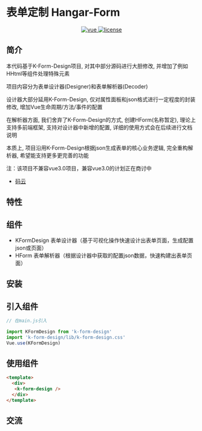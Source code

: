 # 表单定制 Hangar-Form

<p align="center">
  <a href="https://github.com/vuejs/vue">
    <img src="https://img.shields.io/badge/vue-2.6.10-brightgreen.svg" alt="vue">
  </a>
  <a href="https://github.com/Kchengz/k-form-design/blob/master/LICENSE">
    <img src="https://img.shields.io/github/license/mashape/apistatus.svg" alt="license">
  </a>
</p>

## 简介

本代码基于K-Form-Design项目, 对其中部分源码进行大胆修改, 并增加了例如HHtml等组件处理特殊元素

项目内容分为表单设计器(Designer)和表单解析器(Decoder)

设计器大部分延用K-Form-Design, 仅对属性面板和json格式进行一定程度的封装修改, 增加Vue生命周期/方法/事件的配置

在解析器方面, 我们舍弃了K-Form-Design的方式, 创建HForm(名称暂定), 理论上支持多前端框架, 支持对设计器中新增的配置, 详细的使用方式会在后续进行文档说明

本质上, 项目沿用K-Form-Design根据json生成表单的核心业务逻辑, 完全重构解析器, 希望能支持更多更完善的功能

注：该项目不兼容vue3.0项目，兼容vue3.0的计划正在商讨中

- [码云](https://gitee.com/houtaroy/k-form-design)

## 特性


## 组件
- KFormDesign 表单设计器（基于可视化操作快速设计出表单页面，生成配置json或页面）
- HForm 表单解析器（根据设计器中获取的配置json数据，快速构建出表单页面）



## 安装


## 引入组件
``` javascript
// 在main.js引入

import KFormDesign from 'k-form-design'
import 'k-form-design/lib/k-form-design.css'
Vue.use(KFormDesign)
```

## 使用组件
``` html
<template>
  <div>
   <k-form-design />
  </div>
</template>
```

## 交流


